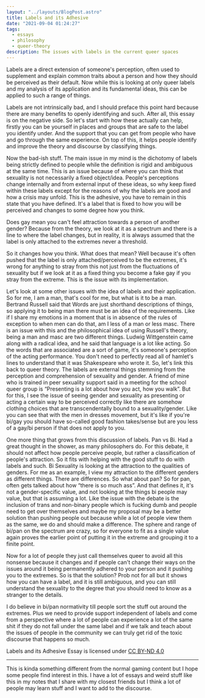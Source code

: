 ```yaml
---
layout: "../layouts/BlogPost.astro"
title: Labels and its Adhesive
date: "2021-09-04 01:24:27"
tags:
  - essays
  - philosophy
  - queer-theory
description: The issues with labels in the current queer spaces
---
```


Labels are a direct extension of someone's perception, often used to supplement
and explain common traits about a person and how they should be perceived as
their default. Now while this is looking at only queer labels and my analysis
of its application and its fundamental ideas, this can be applied to such a
range of things.

Labels are not intrinsically bad, and I should preface this point hard because
there are many benefits to openly identifying and such. After all, this essay
is on the negative side. So let's start with how these actually can help,
firstly you can be yourself in places and groups that are safe to the label
you identify under. And the support that you can get from people who have and
go through the same experience.
On top of this, it helps people identify and improve the theory and discourse
by classifying things.

Now the bad-ish stuff. The main issue in my mind is the dichotomy of labels
being strictly defined to people while the definition is rigid and ambiguous
at the same time. This is an issue because of where you can think that
sexuality is not necessarily a fixed object/idea. People's perceptions change
internally and from external input of these ideas, so why keep fixed within
these labels except for the reasons of why the labels are good and how a crisis
may unfold. This is the adhesive, you have to remain in this state that you
have defined. It's a label that is fixed to how you will be perceived and
changes to some degree how you think.

Does gay mean you can't feel attraction towards a person of another gender?
Because from the theory, we look at it as a spectrum and there is a line to
where the label changes, but in reality, it is always assumed that the label is
only attached to the extremes never a threshold.

So it changes how you think. What does that mean? Well because it's often
pushed that the label is only attached/perceived to be the extremes, it's
wrong for anything to stray from this not just from the fluctuations of
sexuality but if we look at it as a fixed thing you become a fake gay if you
stray from the extreme. This is the issue with its implementation.

Let's look at some other issues with the idea of labels and their application.
So for me, I am a man, that's cool for me, but what is it to be a man.
Bertrand Russell said that Words are just shorthand descriptions of things,
so applying it to being man there must be an idea of the requirements.
Like if I share my emotions in a moment that is in absence of the rules of
exception to when men can do that, am I less of a man or less masc.
There is an issue with this and the philosophical idea of using
Russell's theory, being a man and masc are two different things.
Ludwig Wittgenstein came along with a radical idea, and he said that language
is a lot like acting. So the words that are associated are a sort of game,
it's someone's perception of the acting performance.
You don't need to perfectly read all of hamlet's lines to understand that it
was Shakespeare who wrote it. So, let's link this back to queer theory.
The labels are external things stemming from the perception and comprehension
of sexuality and gender. A friend of mine who is trained in peer sexuality
support said in a meeting for the school queer group is
“Presenting is a lot about how you act, how you walk”.
But for this, I see the issue of seeing gender and sexuality as presenting or
acting a certain way to be perceived correctly like there are somehow clothing
choices that are transcendentally bound to a sexuality/gender. Like you can see
that with the men in dresses movement, but it's like if you're bi/gay you should
have so-called good fashion takes/sense but are you less of a gay/bi person if
that does not apply to you.

One more thing that grows from this discussion of labels. Pan vs Bi.
Had a great thought in the shower, as many philosophers do. For this debate,
it should not affect how people perceive people, but rather a classification of
people's attraction. So it fits with helping with the good stuff to do with
labels and such. Bi Sexuality is looking at the attraction to the qualities of
genders. For me as an example, I view my attraction to the different genders as
different things. There are differences. So what about pan? So for pan, often
gets talked about how “there is so much ass”. And that defines it, it's not a
gender-specific value, and not looking at the things bi people may value,
but that is assuming a lot. Like the issue with the debate is the inclusion of
trans and non-binary people which is fucking dumb and people need to get over
themselves and maybe my proposal may be a better solution than pushing people
out because while a lot of people view them as the same, we do and should make
a difference. The sphere and range of bi/pan on the spectrum are crazy, so for
everyone to fit as a single value again proves the earlier point of putting it
in the extreme and grouping it to a finite point.

Now for a lot of people they just call themselves queer to avoid all this
nonsense because it changes and if people can't change their ways on the issues
around it being permanently adhered to your person and it pushing you to the
extremes. So is that the solution?
Prob not for all but it shows how you can have a label,
and it is still ambiguous, and you can still understand the sexuality to the
degree that you should need to know as a stranger to the details.

I do believe in bi/pan normativity till people sort the stuff out around the
extremes. Plus we need to provide support independent of labels and come from a
perspective where a lot of people can experience a lot of the same shit if they
do not fall under the same label and if we talk and teach about the issues of
people in the community we can truly get rid of the toxic discourse that happens
so much.

Labels and its Adhesive Essay is licensed under [CC BY-ND 4.0](http://creativecommons.org/licenses/by-nd/4.0/)

---

This is kinda something different from the normal gaming content but I hope some
people find interest in this. I have a lot of essays and weird stuff like this
in my notes that I share with my closest friends but I think a lot of people may
learn stuff and I want to add to the discourse.
